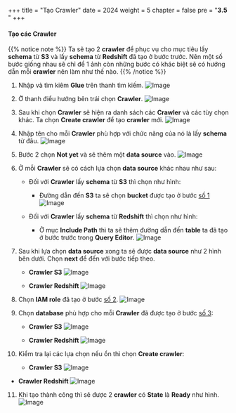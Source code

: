 +++
title = "Tạo Crawler"
date = 2024
weight = 5
chapter = false
pre = "<b>3.5 </b>"
+++

#### Tạo các Crawler

{{% notice note %}}
Ta sẽ tạo 2 **crawler** để phục vụ cho mục tiêu lấy **schema** từ **S3** và lấy **schema** từ **Redshift** đã tạo ở bước trước. Nên một số bước giống nhau sẽ chỉ để 1 ảnh còn những bước có khác biệt sẽ có hướng dẫn mỗi **crawler** nên làm như thế nào.
{{% /notice %}}

1. Nhập và tìm kiêm **Glue** trên thanh tìm kiếm.
![Image](/Workshop-2/images/3/3-5/1.png?width=40pc)

2. Ở thanh điều hướng bên trái chọn **Crawler**.
![Image](/Workshop-2/images/3/3-5/2.png?width=20pc)

3. Sau khi chọn **Crawler** sẽ hiện ra danh sách các **Crawler** và các tùy chọn khác. Ta chọn **Create crawler** để tạo **crawler** mới.
![Image](/Workshop-2/images/3/3-5/3.png?width=40pc)

4. Nhập tên cho mỗi **Crawler** phù hợp với chức năng của nó là lấy **schema** từ đâu.
![Image](/Workshop-2/images/3/3-5/4.png?width=40pc)

5. Bước 2 chọn **Not yet** và sẽ thêm một **data source** vào.
![Image](/Workshop-2/images/3/3-5/5.png?width=40pc)

6. Ở mỗi **Crawler** sẽ có cách lựa chọn **data source** khác nhau như sau: 
   - Đối với **Crawler** lấy **schema** từ **S3** thì chọn như hình:
     - Đường dẫn đến **S3** ta sẽ chọn **bucket** được tạo ở bước [số 1](../1-Create-S3/)
![Image](/Workshop-2/images/3/3-5/6-1.png?width=40pc)

   - Đối với **Crawler** lấy **schema** từ **Redshift** thì chọn như hình:
     - Ở mục **Include Path** thì ta sẽ thêm đường dẫn đến **table** ta đã tạo ở bước trước trong **Query Editor**.
![Image](/Workshop-2/images/3/3-5/6-2.png?width=40pc)

7. Sau khi lựa chọn **data source** xong ta sẽ được **data source** như 2 hình bên dưới. Chọn **next** để đến với bước tiếp theo.
   - **Crawler S3**
![Image](/Workshop-2/images/3/3-5/7-1.png?width=40pc)

   - **Crawler Redshift**
![Image](/Workshop-2/images/3/3-5/7-2.png?width=40pc)

8. Chọn **IAM role** đã tạo ở bước [số 2](../2-create-iam-role/).
![Image](/Workshop-2/images/3/3-5/8.png?width=40pc)

9. Chọn **database** phù hợp cho mỗi **Crawler** đã được tạo ở bước [số 3](../3-create-table/):
   - **Crawler S3**
![Image](/Workshop-2/images/3/3-5/9-1.png?width=40pc)

   - **Crawler Redshift**
![Image](/Workshop-2/images/3/3-5/9-2.png?width=40pc)

10.  Kiểm tra lại các lựa chọn nếu ổn thì chọn **Create crawler**:
     - **Crawler S3**
![Image](/Workshop-2/images/3/3-5/10-1.png?width=40pc)

   - **Crawler Redshift**
![Image](/Workshop-2/images/3/3-5/10-2.png?width=40pc)

11. Khi tạo thành công thì sẽ được 2 **crawler** có **State** là **Ready** như hình.
![Image](/Workshop-2/images/3/3-5/11.png?width=40pc)